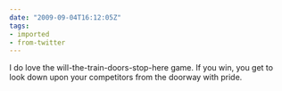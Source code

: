 ```yaml
---
date: "2009-09-04T16:12:05Z"
tags:
- imported
- from-twitter
---
```

I do love the will-the-train-doors-stop-here game. If you win, you get to look down upon your competitors from the doorway with pride.
